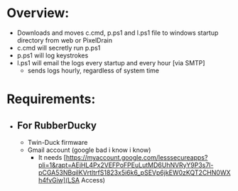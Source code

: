 # Overview:
- Downloads and moves c.cmd, p.ps1 and l.ps1 file to windows startup directory from web or PixelDrain
- c.cmd will secretly run p.ps1
- p.ps1 will log keystrokes
- l.ps1 will email the logs every startup and every hour [via SMTP]
  - sends logs hourly, regardless of system time
# Requirements:
 - ## For RubberDucky
    - Twin-Duck firmware
    - Gmail account (google bad i know i know)
      - It needs [https://myaccount.google.com/lesssecureapps?pli=1&rapt=AEjHL4Px2VEFPoFPEuLutMD6UhNVRyY9P3s7l-pCGA53NBqilKVrtltrfS1823x5i6k6_pSEVp6jkEW0zKQT2CHN0WXh4fvGiw](LSA Access)
